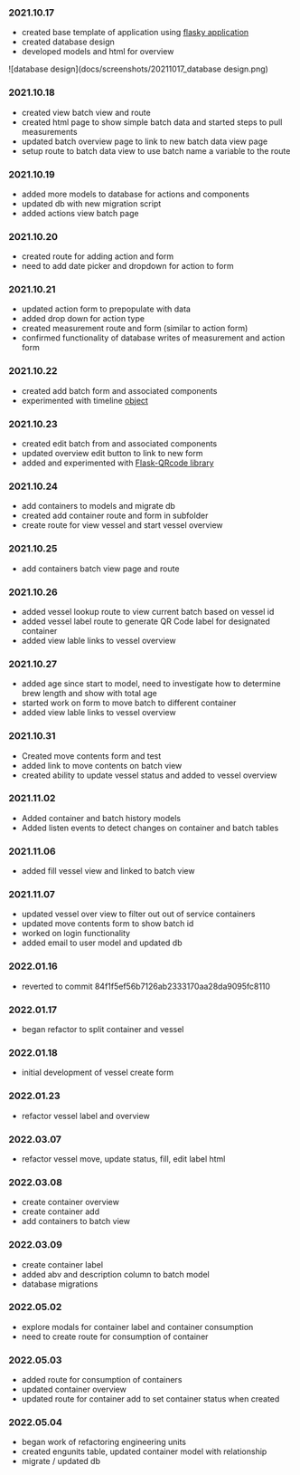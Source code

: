 ### **2021.10.17** ###
* created base template of application using [flasky application](https://github.com/miguelgrinberg/flasky)
* created database design 
* developed models and html for overview

![database design](docs/screenshots/20211017_database design.png)

### **2021.10.18** ###
* created view batch view and route
* created html page to show simple batch data and started steps to pull measurements
* updated batch overview page to link to new batch data view page
* setup route to batch data view to use batch name a variable to the route

### **2021.10.19** ###
* added more models to database for actions and components
* updated db with new migration script
* added actions view batch page

### **2021.10.20** ###
* created route for adding action and form
* need to add date picker and dropdown for action to form

### **2021.10.21** ###
* updated action form to prepopulate with data
* added drop down for action type
* created measurement route and form (similar to action form)
* confirmed functionality of database writes of measurement and action form

### **2021.10.22** ###
* created add batch form and associated components
* experimented with timeline [object](https://bbbootstrap.com/snippets/basic-timeline-for-users-without-avatar-37843493)

### **2021.10.23** ###
* created edit batch from and associated components 
* updated overview edit button to link to new form
* added and experimented with [Flask-QRcode library](https://marcoagner.github.io/Flask-QRcode/)

### **2021.10.24** ###
* add containers to models and migrate db
* created add container route and form in subfolder
* create route for view vessel and start vessel overview

### **2021.10.25** ###
* add containers batch view page and route

### **2021.10.26** ###
* added vessel lookup route to view current batch based on vessel id
* added vessel label route to generate QR Code label for designated container 
* added view lable links to vessel overview

### **2021.10.27** ###
* added age since start to model, need to investigate how to determine brew length and show with total age
* started work on form to move batch to different container
* added view lable links to vessel overview

### **2021.10.31** ###
* Created move contents form and test
* added link to move contents on batch view
* created ability to update vessel status and added to vessel overview

### **2021.11.02** ###
* Added container and batch history models
* Added listen events to detect changes on container and batch tables

### **2021.11.06** ###
* added fill vessel view and linked to batch view

### **2021.11.07** ###
* updated vessel over view to filter out out of service containers
* updated move contents form to show batch id
* worked on login functionality
* added email to user model and updated db

### **2022.01.16** ###
* reverted to commit 84f1f5ef56b7126ab2333170aa28da9095fc8110

### **2022.01.17** ###
* began refactor to split container and vessel

### **2022.01.18** ###
* initial development of vessel create form

### **2022.01.23** ###
* refactor vessel label and overview

### **2022.03.07** ###
* refactor vessel move, update status, fill, edit label html

### **2022.03.08** ###
* create container overview
* create container add
* add containers to batch view

### **2022.03.09** ###
* create container label
* added abv and description column to batch model
* database migrations

### **2022.05.02** ###
* explore modals for container label and container consumption
* need to create route for consumption of container

### **2022.05.03** ###
* added route for consumption of containers
* updated container overview
* updated route for container add to set container status when created

### **2022.05.04** ###
* began work of refactoring engineering units
* created engunits table, updated container model with relationship
* migrate / updated db